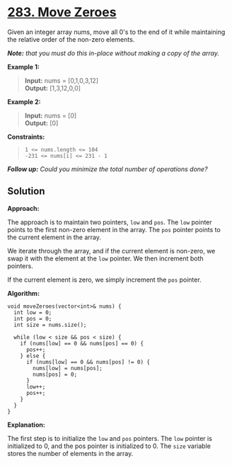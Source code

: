 # [283. Move Zeroes](https://leetcode.com/problems/move-zeroes/)
Given an integer array nums, move all 0's to the end of it while maintaining the relative order of the non-zero elements.

***Note:** that you must do this in-place without making a copy of the array.*

**Example 1:**

> **Input:** nums = [0,1,0,3,12]<br>
> **Output:** [1,3,12,0,0]

**Example 2:**

> **Input:** nums = [0]<br>
> **Output:** [0]
 

**Constraints:**

> `1 <= nums.length <= 104`<br>
> `-231 <= nums[i] <= 231 - 1`
 

***Follow up:** Could you minimize the total number of operations done?*

## Solution

**Approach:**

The approach is to maintain two pointers, `low` and `pos`. The `low` pointer points to the first non-zero element in the array. The `pos` pointer points to the current element in the array.

We iterate through the array, and if the current element is non-zero, we swap it with the element at the `low` pointer. We then increment both pointers.

If the current element is zero, we simply increment the `pos` pointer.

**Algorithm:**

    void moveZeroes(vector<int>& nums) {
      int low = 0;
      int pos = 0;
      int size = nums.size();

      while (low < size && pos < size) {
        if (nums[low] == 0 && nums[pos] == 0) {
          pos++;
        } else {
          if (nums[low] == 0 && nums[pos] != 0) {
            nums[low] = nums[pos];
            nums[pos] = 0;
          }
          low++;
          pos++;
        }
      }
    }
**Explanation:**

The first step is to initialize the `low` and `pos` pointers. The `low` pointer is initialized to 0, and the pos pointer is initialized to 0. The `size` variable stores the number of elements in the array.